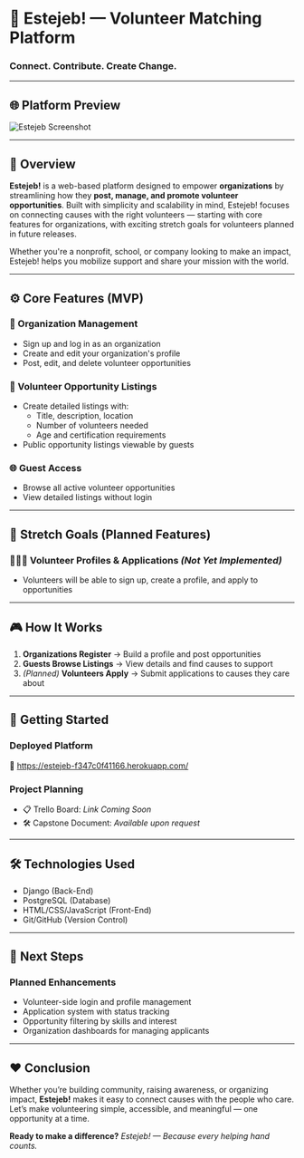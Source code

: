 # 👐 Estejeb! — Volunteer Matching Platform

### Connect. Contribute. Create Change.

---

## 🌐 Platform Preview

![Estejeb Screenshot](static/images/Screenshot.png)

---

## 📖 Overview

**Estejeb!** is a web-based platform designed to empower **organizations** by streamlining how they **post, manage, and promote volunteer opportunities**. Built with simplicity and scalability in mind, Estejeb! focuses on connecting causes with the right volunteers — starting with core features for organizations, with exciting stretch goals for volunteers planned in future releases.

Whether you're a nonprofit, school, or company looking to make an impact, Estejeb! helps you mobilize support and share your mission with the world.

---

## ⚙️ Core Features (MVP)

### 👥 Organization Management

- Sign up and log in as an organization  
- Create and edit your organization's profile  
- Post, edit, and delete volunteer opportunities  

### 📢 Volunteer Opportunity Listings

- Create detailed listings with:
  - Title, description, location
  - Number of volunteers needed
  - Age and certification requirements
- Public opportunity listings viewable by guests

### 🌐 Guest Access

- Browse all active volunteer opportunities
- View detailed listings without login

---

## 🧩 Stretch Goals (Planned Features)

### 🧑‍🤝‍🧑 Volunteer Profiles & Applications *(Not Yet Implemented)*

- Volunteers will be able to sign up, create a profile, and apply to opportunities  

---

## 🎮 How It Works

1. **Organizations Register** → Build a profile and post opportunities  
2. **Guests Browse Listings** → View details and find causes to support  
3. *(Planned)* **Volunteers Apply** → Submit applications to causes they care about  

---

## 🚀 Getting Started

### Deployed Platform

🔗 https://estejeb-f347c0f41166.herokuapp.com/

### Project Planning

- 📋 Trello Board: *Link Coming Soon*  
- 🛠️ Capstone Document: *Available upon request*

---

## 🛠 Technologies Used

- Django (Back-End)  
- PostgreSQL (Database)  
- HTML/CSS/JavaScript (Front-End)  
- Git/GitHub (Version Control)  

---

## 🔮 Next Steps

### Planned Enhancements

- Volunteer-side login and profile management  
- Application system with status tracking  
- Opportunity filtering by skills and interest  
- Organization dashboards for managing applicants  

---

## ❤️ Conclusion

Whether you’re building community, raising awareness, or organizing impact, **Estejeb!** makes it easy to connect causes with the people who care. Let’s make volunteering simple, accessible, and meaningful — one opportunity at a time.

**Ready to make a difference?**
*Estejeb! — Because every helping hand counts.*
